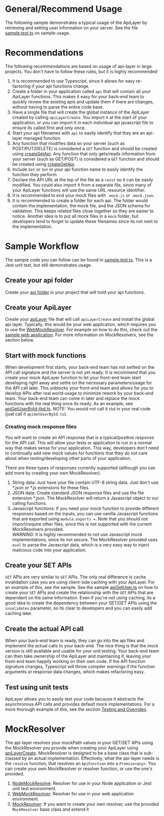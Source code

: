 # General/Recommend Usage
The following sample demonstrates a typical usage of the ApiLayer by retrieving and setting user information on your server.  See the file [sample.test.ts](./sample.test.ts) on sample usage.

# Recommendations
The following recommendations are based on usage of api-layer in large projects.  You don't have to follow these rules, but it is highly recommended
1. It is recommended to use Typescript, since it allows for easy re-factoring if your api functions change.  
2. Create a folder in your application called `api` that will contain all your ApiLayer functions.  This makes it easy for your back-end team to quickly review the existing apis and update them if there are changes, without having to parse the entire code base.
3. Have a single file that will create the global instance of the ApiLayer created by calling `apiLayerCreate`.  You import it at the start
of your application, or you can import it in each individual api javascript file to ensure its called first and only once.
4. Start your api filenames with `api` to easily identify that they are an api-layer managed function.
5. Any function that modifies data on your server (such as POST/PUT/DELETE) is considered a `SET` function and should be created using [createSetApi](../../src/createSetApi.ts).  Any function that only gets/reads information from your server (such as GET/POST) is considered a `GET` function and should be created using [createGetApi](../../src/createGetApi.ts).
6. Include `Get` or `Set` in your api function name to easily identify the function they perform.
7. Declare the API URL at the top of the file as a `const` so it can be easily modified.  You could also import it from a separate file, since many of your ApiLayer functions will use the same URL resource identifier.
8. It is recommended to end your mock files with `.mock.js` or `.mock.json`.  
9. It is recommended to create a folder for each api.  The folder would contain the implementation, the mock file, and the JSON schema for 
validation.  This keeps related files close together so they are easier to notice.  Another idea is to put all mock files in a `mock` folder,
but developers tend to forget to update these filenames since its not next to the implementation.

# Sample Workflow
The sample code you can follow can be found in [sample.test.ts](./sample.test.ts).  This is a Jest unit test, but still demonstrates usage.

## Create your api folder
Create your [api folder](../api) in your project that will hold your api functions.

## Create your ApiLayer
Create your [apiLayer](../api/apiLayer.ts) file that will call `apiLayerCreate` and install the global api layer.  Typically, this would be your web application, which requires you to use the [WebMockResolver](../../src/WebMockResolver.ts).  For example on how to do this, check 
out the [sample web application](../webapp).  For more information on MockResolvers, see the section below.

## Start with mock functions
When development first starts, your back-end team has not settled on the API call signature and the server is not yet ready.  It is recommend that you create your mock ApiLayer function to let your front-end team start developing right away and settle on the necessary parameters/usage for the API call later.  This unblocks your front-end team and allows for you to develop APIs after real world usage to minimize rework by your back-end team.  Your back-end team can come in later and replace the mock functions with the real thing once its ready.  As an example, see [apiGetUserById-tbd.ts](../api/user/apiGetUserById/apiGetUserById-tbd.ts). *NOTE:* You would not call it `tbd` in your real code (just call it `apiGetUserById.ts`).

### Creating mock response files
You will want to create an API response that is a typical/positive response for the API call.  This will allow your tests or application to run
in a normal way that makes sense for your application.  This way, developers don't need to continually add new mock values for functions
that they do not care about when testing/developing other parts of your application.  

There are three types of responses currently supported (although you can add more by creating your own MockResolver).
1. String data: Just have your file contain UTF-8 string data.  Just don't use *.json or *.js extensions for these files.
2. JSON data: Create standard JSON response files and use the file extension *.json.  The MockResolver will return a Javascript object to our calling functions.
3. Javascript functions: If you need your mock function to provide different responses based on the inputs, you can use vanilla Javascript
functions that are exported using `module.exports =`.  Note that you should not import/require other files, since this is not supported
with the current MockResolvers provided.  
*WARNING*: It is highly recommended to not use Javascript mock implementations, since its not secure.  The MockResolver provided uses
`eval` to parse the Javascript data, which is a very easy way to inject malicious code into your application.  

## Create your SET APIs
`SET` APIs are very similar to `GET` APIs.  The only real difference is cache invalidation case you are using client-side caching with your ApiLayer.  For an example of this, see the sample.  See the sample [apiSetUser.ts](../api/user/apiSetUser/apiSetUser.ts) on how to create your `SET` APIs and create the relationship with the `GET` APIs that are dependent on the same information.  Even if you're not using caching,
its a good idea to create the dependency between your SET/GET APIs using the `invalidates` parameter, so its clear to developers and you 
can easily add caching later.

## Create the actual API call
When your back-end team is ready, they can go into the api files and implement the actual calls to your back-end.  The nice thing is that the mock version is still available and usable for your unit testing.  Your back-end team can then take ownership of the ApiLayer and maintaining it, leaving your front-end team happily working on their own code.  If the API function signature changes, Typescript will throw compiler warnings if the function arguments or response data changes, which makes refactoring easy.

## Test using unit tests
ApiLayer allows you to easily test your code because it abstracts the asynchronous API calls and provides default mock implementations.  For a more thorough example of this, see the section [Testing and Overrides](../testing).

# MockResolver
The api-layer resolves your mockPath values in your GET/SET APIs using the MockResolver you provide when creating your ApiLayer using [apiLayerCreate](../../src/ApiLayerCommon.ts).  MockResolver is designed to be a base class that is sub-classed by an actual implementation.
Effectively, what the api-layer needs is the `resolve` function, that resolves an `ApiFunction` into a `Promise<any>`.  You can create your
own MockResolver or resolver function, or use the one's provided.
1. [NodeMockResolve](../../src/NodeMockResolver.ts): Resolver for use in your Node application or Jest unit test environment.
2. [WebMockResolver](../../src/WebMockResolver.ts): Resolver for use in your web application environment.
3. [MockResolver](../../src/MockResolver.ts): If you want to create your own resolver, use the provided `MockResolver` base class and extend it